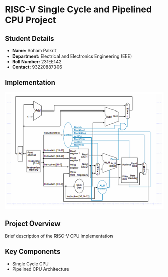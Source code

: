 # RISC-V Single Cycle and Pipelined CPU Project

## Student Details
- **Name:** Soham Palkrit
- **Department:** Electrical and Electronics Engineering (EEE)
- **Roll Number:** 231EE142
- **Contact:** 93220887306

## Implementation 
![Waveform 1](waveforms/singlecycle.png)


## Project Overview
Brief description of the RISC-V CPU implementation

## Key Components
- Single Cycle CPU
- Pipelined CPU Architecture

